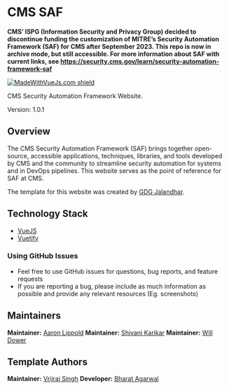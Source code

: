 # CMS SAF
**CMS’ ISPG (Information Security and Privacy Group) decided to discontinue funding the customization of MITRE’s Security Automation Framework (SAF) for CMS after September 2023. This repo is now in archive mode, but still accessible. For more information about SAF with current links, see https://security.cms.gov/learn/security-automation-framework-saf**

[![MadeWithVueJs.com shield](https://madewithvuejs.com/storage/repo-shields/1444-shield.svg)](https://madewithvuejs.com/p/aura/shield-link)

CMS Security Automation Framework Website.

Version: 1.0.1

## Overview

The CMS Security Automation Framework (SAF) brings together open-source, accessible applications, techniques, libraries, and tools developed by CMS and the community to streamline security automation for systems and in DevOps pipelines. This website serves as the point of reference for SAF at CMS.

The template for this website was created by [GDG Jalandhar](https://meetup.com/GDG-Jalandhar/).

## Technology Stack

- [VueJS](https://vuejs.org/)
- [Vuetify](https://vuetifyjs.com/en/)

### Using GitHub Issues

- Feel free to use GitHub issues for questions, bug reports, and feature requests
- If you are reporting a bug, please include as much information as possible and provide any relevant resources (Eg. screenshots)

## Maintainers

**Maintainer:** [Aaron Lippold](https://github.com/aaronlippold)
**Maintainer:** [Shivani Karikar](https://github.com/karikarshivani)
**Maintainer:** [Will Dower](https://github.com/wdower)

## Template Authors

**Maintainer:** [Vrijraj Singh](https://github.com/vrijraj)
**Developer:** [Bharat Agarwal](https://github.com/bharatagsrwal)
